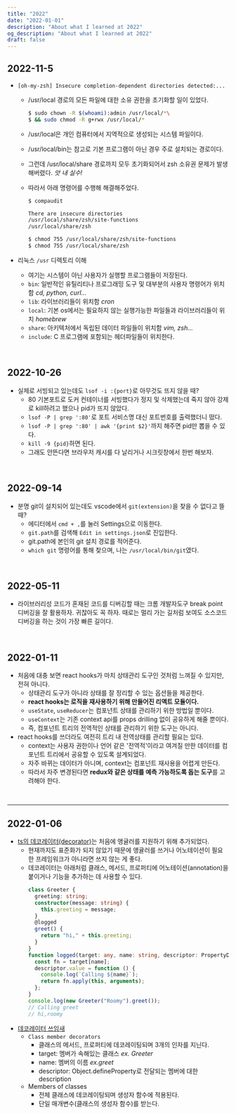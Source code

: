 ```yaml
---
title: "2022"
date: "2022-01-01"
description: "About what I learned at 2022"
og_description: "About what I learned at 2022"
draft: false
---
```


## **2022-11-5**

- `[oh-my-zsh] Insecure completion-dependent directories detected:...`

  - /usr/local 경로의 모든 파일에 대한 소유 권한을 초기화할 일이 있었다.
    ```sh
    $ sudo chown -R $(whoami):admin /usr/local/*\
    $ && sudo chmod -R g+rwx /usr/local/*
    ```
  - /usr/local은 개인 컴퓨터에서 지역적으로 생성되는 시스템 파일이다.
  - /usr/local/bin는 참고로 기본 프로그램이 아닌 경우 주로 설치되는 경로이다.
  - 그런데 /usr/local/share 경로까지 모두 초기화되어서 zsh 소유권 문제가 발생해버렸다. _앗 내 실수!_
  - 따라서 아래 명령어를 수행해 해결해주었다.

    ```sh
    $ compaudit

    There are insecure directories
    /usr/local/share/zsh/site-functions
    /usr/local/share/zsh

    $ chmod 755 /usr/local/share/zsh/site-functions
    $ chmod 755 /usr/local/share/zsh
    ```

- 리눅스 `/usr` 디렉토리 이해
  - 여기는 시스템이 아닌 사용자가 실행할 프로그램들이 저장된다.
  - `bin`: 일반적인 유틸리티나 프로그래밍 도구 및 대부분의 사용자 명령어가 위치함 _cd, python, curl..._
  - `lib`: 라이브러리들이 위치함 _cron_
  - `local`: 기본 os에서는 필요하지 않는 실행가능한 파일들과 라이브러리들이 위치 _homebrew_
  - `share`: 아키텍처에서 독립된 데이터 파일들이 위치함 _vim, zsh..._
  - `include`: C 프로그램에 포함되는 헤더파일들이 위치한다.

<br />

## **2022-10-26**

- 실제로 서빙되고 있는데도 `lsof -i :{port}`로 아무것도 뜨지 않을 때?
  - 80 기본포트로 도커 컨테이너를 서빙했다가 정지 및 삭제했는데 죽지 않아 강제로 kill하려고 했으나 pid가 뜨지 않았다.
  - `lsof -P | grep ':80'`로 포트 서비스명 대신 포트번호를 출력했더니 떴다.
  - `lsof -P | grep ':80' | awk '{print $2}'`까지 해주면 pid만 뽑을 수 있다.
  - `kill -9 {pid}`하면 된다.
  - 그래도 안뜬다면 브라우저 캐시를 다 날리거나 시크릿창에서 한번 해보자.

<br />

## **2022-09-14**

- 분명 git이 설치되어 있는데도 vscode에서 `git(extension)`을 찾을 수 없다고 뜰 때?
  - 에디터에서 `cmd + ,`를 눌러 Settings으로 이동한다.
  - `git.path`를 검색해 `Edit in settings.json`로 진입한다.
  - git.path에 본인의 git 설치 경로를 적어준다.
  - `which git` 명령어를 통해 찾으며, 나는 `/usr/local/bin/git`였다.

<br />

## **2022-05-11**

- 라이브러리성 코드가 혼재된 코드를 디버깅할 때는 크롬 개발자도구 break point 디버깅을 잘 활용하자. 귀찮아도 꼭 하자. 때로는 멀리 가는 길처럼 보여도 소스코드 디버깅을 하는 것이 가장 빠른 길이다.

<br />

## **2022-01-11**

- 처음에 대충 보면 react hooks가 마치 상태관리 도구인 것처럼 느껴질 수 있지만, 전혀 아니다.
  - 상태관리 도구가 아니라 상태를 잘 정리할 수 있는 옵션들을 제공한다.
  - **react hooks는 로직을 재사용하기 위해 만들어진 리액트 모듈이다.**
  - `useState`, `useReducer`는 컴포넌트 상태를 관리하기 위한 방법일 뿐이다.
  - `useContext`는 기존 context api를 props drilling 없이 공유하게 해줄 뿐이다.
  - 즉, 컴포넌트 트리의 전역적인 상태를 관리하기 위한 도구는 아니다.
- react hooks를 쓰더라도 여전히 트리 내 전역상태를 관리할 필요는 있다.
  - context는 사용자 권한이나 언어 같은 '전역적'이라고 여겨질 만한 데이터를 컴포넌트 트리에서 공유할 수 있도록 설계되었다.
  - 자주 바뀌는 데이터가 아니며, context는 컴포넌트 재사용을 어렵게 만든다.
  - 따라서 자주 변경된다면 **redux와 같은 상태를 예측 가능하도록 돕는 도구**를 고려해야 한다.

<br />
<hr />

## **2022-01-06**

- [ts의 데코레이터(decorator)](https://www.typescriptlang.org/docs/handbook/decorators.html)는 처음에 앵귤러를 지원하기 위해 추가되었다.
  - 현재까지도 표준화가 되지 않았기 때문에 앵귤러를 쓰거나 어노테이션이 필요한 프레임워크가 아니라면 쓰지 않는 게 좋다.
  - 데코레이터는 아래처럼 클래스, 메서드, 프로퍼티에 어노테이션(annotation)을 붙이거나 기능을 추가하는 데 사용할 수 있다.
    ```ts
    class Greeter {
      greeting: string;
      constructor(message: string) {
        this.greeting = message;
      }
      @logged
      greet() {
        return "hi," + this.greeting;
      }
    }
    function logged(target: any, name: string, descriptor: PropertyDescriptor) {
      const fn = target[name];
      descriptor.value = function () {
        console.log(`Calling ${name}`);
        return fn.apply(this, arguments);
      };
    }
    console.log(new Greeter("Roomy").greet());
    // Calling greet
    // hi,roomy
    ```
- [데코레이터 쓰임새](https://www.geeksforgeeks.org/what-are-decorators-and-how-are-they-used-in-javascript/)
  - `Class member decorators`
    - 클래스의 메서드, 프로퍼티에 데코레이팅되며 3개의 인자를 지닌다.
    - target: 멤버가 속해있는 클래스 _ex. Greeter_
    - name: 멤버의 이름 _ex.greet_
    - descriptor: Object.defineProperty로 전달되는 멤버에 대한 description
  - Members of classes
    - 전체 클래스에 데코레이팅되며 생성자 함수에 적용된다.
    - 단일 매개변수(클래스의 생성자 함수)를 받는다.
